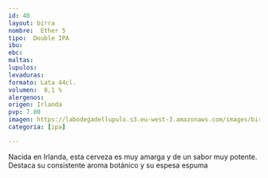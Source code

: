 ```yaml
---
id: 40
layout: birra
nombre:  Ether 5
tipo:  Double IPA
ibu: 
ebc:
maltas: 
lupulos: 
levaduras: 
formato: Lata 44cl.
volumen:  8,1 %
alergenos: 
origen: Irlanda
pvp: 7.00
imagen: https://labodegadellupulo.s3.eu-west-3.amazonaws.com/images/birras/ether5.jpg
categoria: [ipa]

---
```

Nacida en Irlanda, esta cerveza es muy amarga y de un sabor muy potente. Destaca su consistente aroma botánico y su espesa espuma



























